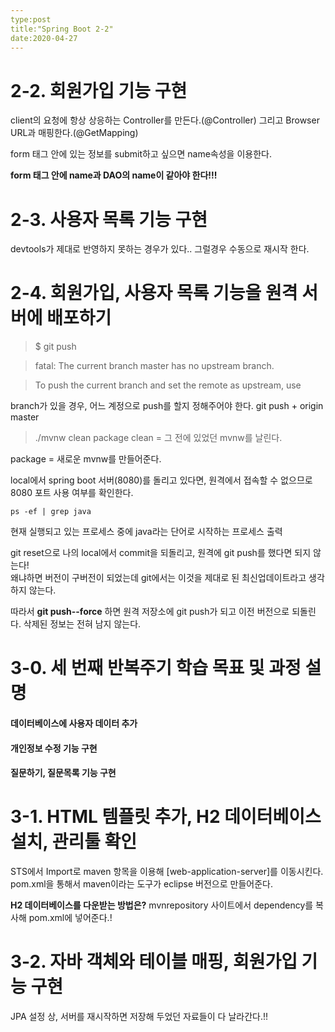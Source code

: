 ```yaml
---
type:post
title:"Spring Boot 2-2"
date:2020-04-27
---
```


# 2-2. 회원가입 기능 구현

client의 요청에 항상 상응하는 Controller를 만든다.(@Controller) 그리고 Browser URL과 매핑한다.(@GetMapping)

form 태그 안에 있는 정보를 submit하고 싶으면 name속성을 이용한다.

**form 태그 안에 name과 DAO의 name이 같아야 한다!!!**

# 2-3. 사용자 목록 기능 구현

devtools가 제대로 반영하지 못하는 경우가 있다.. 그럴경우 수동으로 재시작 한다.

# 2-4. 회원가입, 사용자 목록 기능을 원격 서버에 배포하기


>$ git push

>fatal: The current branch master has no upstream branch.

>To push the current branch and set the remote as upstream, use

branch가 있을 경우, 어느 계정으로 push를 할지 정해주어야 한다.
git push + origin master

>./mvnw clean package
clean = 그 전에 있었던 mvnw를 날린다.

package = 새로운 mvnw를 만들어준다.

local에서 spring boot 서버(8080)를 돌리고 있다면, 원격에서 접속할 수 없으므로 8080 포트 사용 여부를 확인한다.

```
ps -ef | grep java
```

현재 실행되고 있는 프로세스 중에 java라는 단어로 시작하는 프로세스 출력 

git reset으로 나의 local에서 commit을 되돌리고, 원격에 git push를 했다면 되지 않는다!   
왜냐하면 버전이 구버전이 되었는데 git에서는 이것을 제대로 된 최신업데이트라고 생각하지 않는다.   

따라서 **git push--force** 하면 원격 저장소에 git push가 되고 이전 버전으로 되돌린다. 삭제된 정보는 전혀 남지 않는다.

# 3-0. 세 번째 반복주기 학습 목표 및 과정 설명

#### 데이터베이스에 사용자 데이터 추가
#### 개인정보 수정 기능 구현
#### 질문하기, 질문목록 기능 구현

# 3-1. HTML 템플릿 추가, H2 데이터베이스 설치, 관리툴 확인

STS에서 Import로 maven 항목을 이용해 [web-application-server]를 이동시킨다.   
pom.xml을 통해서 maven이라는 도구가 eclipse 버전으로 만들어준다.

**H2 데이터베이스를 다운받는 방법은?**
mvnrepository 사이트에서 dependency를 복사해 pom.xml에 넣어준다.!

# 3-2. 자바 객체와 테이블 매핑, 회원가입 기능 구현   
JPA 설정 상, 서버를 재시작하면 저장해 두었던 자료들이 다 날라간다.!!
